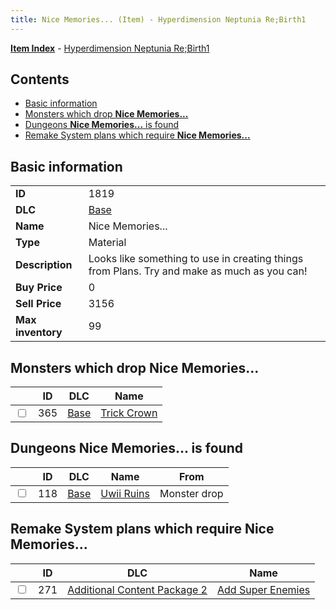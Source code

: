 ```yaml
---
title: Nice Memories... (Item) - Hyperdimension Neptunia Re;Birth1
---
```


[**Item Index**](/neptunia/rb1/item/index.html) - [Hyperdimension Neptunia Re;Birth1](/neptunia/rb1)

## Contents

- [Basic information](#basic-information)
- [Monsters which drop **Nice Memories...**](#monsters-which-drop-nice-memories)
- [Dungeons **Nice Memories...** is found](#dungeons-nice-memories-is-found)
- [Remake System plans which require **Nice Memories...**](#remake-system-plans-which-require-nice-memories)

## Basic information

|   |   |
| -- | -- |
| **ID** | 1819 |
| **DLC** | [Base](/neptunia/rb1/dlc/1-base.html) |
| **Name** | Nice Memories... |
| **Type** | Material |
| **Description** | Looks like something to use in creating things from Plans. Try and make as much as you can! |
| **Buy Price** | 0 |
| **Sell Price** | 3156 |
| **Max inventory** | 99 |


## Monsters which drop **Nice Memories...**

|    | ID | DLC | Name |
| -- | -- | --- | ---- |
| <input type="checkbox" id="rb1-monster-1-365" class="trackbox" /> | 365 | [Base](/neptunia/rb1/dlc/1-base.html) | [Trick Crown](/neptunia/rb1/monster/1-365-trick-crown.html) |


## Dungeons **Nice Memories...** is found

|    | ID | DLC | Name | From |
| -- | -- | --- | ---- | ---- |
| <input type="checkbox" id="rb1-dungeon-1-118" class="trackbox" /> | 118 | [Base](/neptunia/rb1/dlc/1-base.html) | [Uwii Ruins](/neptunia/rb1/dungeon/1-118-uwii-ruins.html) | Monster drop |


## Remake System plans which require **Nice Memories...**

|    | ID | DLC | Name |
| -- | -- | --- | ---- |
| <input type="checkbox" id="rb1-quest-11-271" class="trackbox" /> | 271 | [Additional Content Package 2](/neptunia/rb1/dlc/11-pack2.html) | [Add Super Enemies](/neptunia/rb1/quest/11-271-add-super-enemies.html) |

